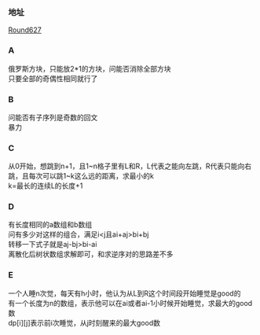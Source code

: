 ### 地址
[Round627](https://codeforces.com/contest/1324)

### A
俄罗斯方块，只能放2\*1的方块，问能否消除全部方块  
只要全部的奇偶性相同就行了

### B
问能否有子序列是奇数的回文  
暴力

### C
从0开始，想跳到n+1，且1~n格子里有L和R，L代表之能向左跳，R代表只能向右跳，且每次可以跳1~k这么远的距离，求最小的k  
k=最长的连续L的长度+1

### D
有长度相同的a数组和b数组  
问有多少对这样的组合，满足i<j且ai+aj>bi+bj  
转移一下式子就是aj-bj>bi-ai  
离散化后树状数组求解即可，和求逆序对的思路差不多

### E
一个人睡n次觉，每天有h小时，他认为从L到R这个时间段开始睡觉是good的  
有一个长度为n的数组，表示他可以在ai或者ai-1小时候开始睡觉，求最大的good数  
dp[i][j]表示前i次睡觉，从j时刻醒来的最大good数

